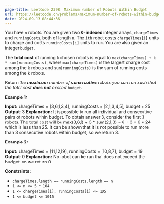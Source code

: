 ```yaml
---
page-title: LeetCode 2398. Maximum Number of Robots Within Budget
url: https://leetcode.cn/problems/maximum-number-of-robots-within-budget/description/?envType=daily-question&envId=2024-09-13
date: 2024-09-13 08:44:36
---
```

You have `n` robots. You are given two **0-indexed** integer arrays, `chargeTimes` and `runningCosts`, both of length `n`. The `ith` robot costs `chargeTimes[i]` units to charge and costs `runningCosts[i]` units to run. You are also given an integer `budget`.

The **total cost** of running `k` chosen robots is equal to `max(chargeTimes) + k * sum(runningCosts)`, where `max(chargeTimes)` is the largest charge cost among the `k` robots and `sum(runningCosts)` is the sum of running costs among the `k` robots.

Return *the **maximum** number of **consecutive** robots you can run such that the total cost **does not** exceed* `budget`.

**Example 1:**

**Input:** chargeTimes = \[3,6,1,3,4\], runningCosts = \[2,1,3,4,5\], budget = 25
**Output:** 3
**Explanation:** 
It is possible to run all individual and consecutive pairs of robots within budget.
To obtain answer 3, consider the first 3 robots. The total cost will be max(3,6,1) + 3 \* sum(2,1,3) = 6 + 3 \* 6 = 24 which is less than 25.
It can be shown that it is not possible to run more than 3 consecutive robots within budget, so we return 3.

**Example 2:**

**Input:** chargeTimes = \[11,12,19\], runningCosts = \[10,8,7\], budget = 19
**Output:** 0
**Explanation:** No robot can be run that does not exceed the budget, so we return 0.

**Constraints:**

-   `chargeTimes.length == runningCosts.length == n`
-   `1 <= n <= 5 * 104`
-   `1 <= chargeTimes[i], runningCosts[i] <= 105`
-   `1 <= budget <= 1015`